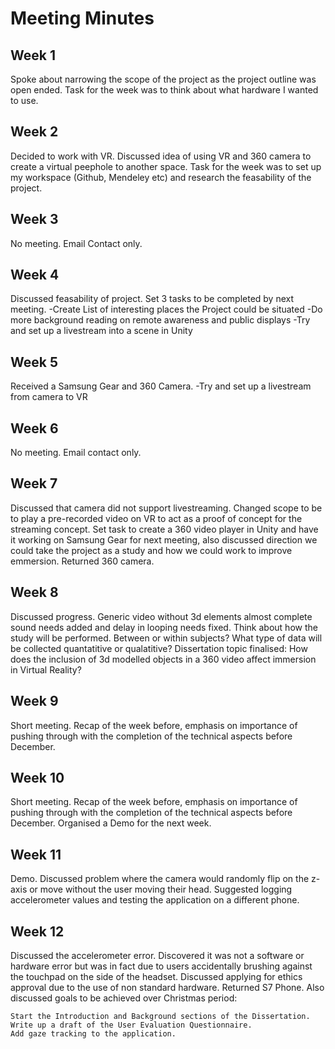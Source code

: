 # Meeting Minutes

## Week 1
Spoke about narrowing the scope of the project as the project outline was open ended. Task for the week was to think about what hardware I wanted to use.

## Week 2
Decided to work with VR. Discussed idea of using VR and 360 camera to create a virtual peephole to another space. Task for the week was to set up my workspace (Github, Mendeley etc) and research the feasability of the project.

## Week 3
No meeting. Email Contact only.

## Week 4
Discussed feasability of project. Set 3 tasks to be completed by next meeting. 
	-Create List of interesting places the Project could be situated
	-Do more background reading on remote awareness and public displays
	-Try and set up a livestream into a scene in Unity
## Week 5
Received a Samsung Gear and 360 Camera.
	-Try and set up a livestream from camera to VR

## Week 6
No meeting. Email contact only.

## Week 7
Discussed that camera did not support livestreaming. Changed scope to be to play a pre-recorded video on VR to act as a proof of concept for the streaming concept. Set task to create a 360 video player in Unity and have it working on Samsung Gear for next meeting, also discussed direction we could take the project as a study and how we could work to improve emmersion. Returned 360 camera.

## Week 8
Discussed progress. Generic video without 3d elements almost complete sound needs added and delay in looping needs fixed. Think about how the study will be performed. Between or within subjects? What type of data will be collected quantatitive or qualatitive? Dissertation topic finalised: How does the inclusion of 3d modelled objects in a 360 video affect immersion in Virtual Reality?

## Week 9

Short meeting. Recap of the week before, emphasis on importance of pushing through with the completion of the technical aspects before December.

## Week 10

Short meeting. Recap of the week before, emphasis on importance of pushing through with the completion of the technical aspects before December. Organised a Demo for the next week.

## Week 11

Demo. Discussed problem where the camera would randomly flip on the z-axis or move without the user moving their head. Suggested logging accelerometer values and testing the application on a different phone.

## Week 12

Discussed the accelerometer error. Discovered it was not a software or hardware error but was in fact due to users accidentally brushing against the touchpad on the side of the headset. Discussed applying for ethics approval due to the use of non standard hardware. Returned S7 Phone. Also discussed goals to be achieved over Christmas period:

	Start the Introduction and Background sections of the Dissertation.
	Write up a draft of the User Evaluation Questionnaire.
	Add gaze tracking to the application.
